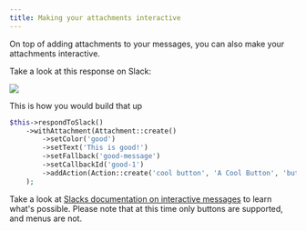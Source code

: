 ```yaml
---
title: Making your attachments interactive
---
```


On top of adding attachments to your messages, you can also make your attachments interactive. 

Take a look at this response on Slack:

<img src="/images/slack/buttons.png">

This is how you would build that up

```php
$this->respondToSlack()
    ->withAttachment(Attachment::create()
        ->setColor('good')
        ->setText('This is good!')
        ->setFallback('good-message')
        ->setCallbackId('good-1')
        ->addAction(Action::create('cool button', 'A Cool Button', 'button'))
    );
```

Take a look at [Slacks documentation on interactive messages](https://api.slack.com/interactive-messages) to learn what's possible. Please note that at this time only buttons are supported, and menus are not.
